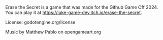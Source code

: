 Erase the Secret is a game that was made for the Github Game Off 2024. You can play it at https://luke-game-dev.itch.io/erase-the-secret.

License: godotengine.org/license

Music by Matthew Pablo on opengameart.org
